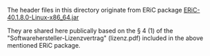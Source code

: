 The header files in this directory originate from ERiC package [ERiC-40.1.8.0-Linux-x86_64.jar](https://www.elster.de/elsterweb/entwickler/infoseite/eric)

They are shared here publically based on the § 4 (1) of the "Softwarehersteller-Lizenzvertrag" (lizenz.pdf) included in the above mentioned ERiC package.
